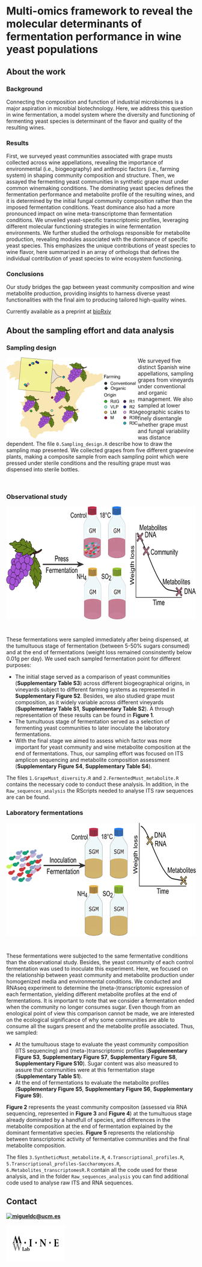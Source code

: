 # Multi-omics framework to reveal the molecular determinants of fermentation performance in wine yeast populations

## About the work
### Background
Connecting the composition and function of industrial microbiomes is a major aspiration in microbial biotechnology. Here, we address this question in wine fermentation, a model system where the diversity and functioning of fermenting yeast species is determinant of the flavor and quality of the resulting wines.
### Results
First, we surveyed yeast communities associated with grape musts collected across wine appellations, revealing the importance of environmental (i.e., biogeography) and anthropic factors (i.e., farming system) in shaping community composition and structure. Then, we assayed the fermenting yeast communities in synthetic grape must under common winemaking conditions. The dominating yeast species defines the fermentation performance and metabolite profile of the resulting wines, and it is determined by the initial fungal community composition rather than the imposed fermentation conditions. Yeast dominance also had a more pronounced impact on wine meta-transcriptome than fermentation conditions. We unveiled yeast-specific transcriptomic profiles, leveraging different molecular functioning strategies in wine fermentation environments. We further studied the orthologs responsible for metabolite production, revealing modules associated with the dominance of specific yeast species. This emphasizes the unique contributions of yeast species to wine flavor, here summarized in an array of orthologs that defines the individual contribution of yeast species to wine ecosystem functioning. 
### Conclusions
Our study bridges the gap between yeast community composition and wine metabolite production, providing insights to harness diverse yeast functionalities with the final aim to producing tailored high-quality wines.

Currently available as a preprint at [bioRxiv](https://doi.org/10.1101/2023.12.02.569693)

## About the sampling effort and data analysis

### Sampling design

<img src="/Figures/Map.png" width="350" align="left"> </img>  We surveyed five distinct Spanish wine appellations, sampling grapes from vineyards under conventional and organic management. We also sampled at lower geographic scales to finely disentangle whether grape must and fungal variability was distance dependent. The file `0.Sampling_design.R` describe how to draw the sampling map presented. We collected grapes from five different grapevine plants, making a composite sample from each sampling point which were pressed under sterile conditions and the resulting grape must was dispensed into sterile bottles. 

<br clear="left"/>

### Observational study

<p align="center">
<img src="/Figures/GM.png" height=300 align="center">
</p>
<br clear="left"/>

These fermentations were sampled immediately after being dispensed, at the tumultuous stage of fermentation (between 5-50% sugars consumed) and at the end of fermentations (weight loss remained consinstently below 0.01g per day). We used each sampled fermentation point for different purposes:
  - The initial stage served as a comparison of yeast communities (**Supplementary Table S3**) across different biogeographical origins, in vineyards subject to different farming systems as represented in **Supplementary Figure S2**. Besides, we also studied grape must composition, as it widely variable across different vineyards (**Supplementary Table S1**, **Supplementary Table S2**). A through representation of these results can be found in **Figure 1**.
  - The tumultuous stage of fermentation served as a selection of fermenting yeast communities to later inoculate the laboratory fermentations.
  - With the final stage we aimed to assess which factor was more important for yeast community and wine metabolite composition at the end of fermentations. Thus, our sampling effort was focused on ITS amplicon sequencing and metabolite composition assessment (**Supplementary Figure S4**, **Supplementary Table S4**).

The files `1.GrapeMust_diversity.R` and `2.FermentedMust_metabolite.R` contains the necessary code to conduct these analysis. In addition, in the `Raw_sequences_analysis` the RScripts needed to analyse ITS raw sequences are can be found. 


### Laboratory fermentations

<p align="center">
<img src="/Figures/SGM.png" height=300 align="center">
</p>
<br clear="left"/>

These fermentations were subjected to the same fermentative conditions than the observational study. Besides, the yeast community of each control fermentation was used to inoculate this experiment. Here, we focused on the relationship between yeast community and metabolite production under homogenized media and environmental conditions. We conducted and RNAseq experiment to determine the (meta-)transcriptomic expression of each fermentation, yielding different metabolite profiles at the end of fermentations. It is important to note that we consider a fermentation ended when the community no longer consumes sugar. Even though from an enological point of view this comparison cannot be made, we are interested on the ecological significance of why some communities are able to consume all the sugars present and the metabolite profile associated. Thus, we sampled:
 
  - At the tumultuous stage to evaluate the yeast community composition (ITS sequencing) and (meta-)transcriptomic profiles (**Supplementary Figure S3**, **Supplementary Figure S7**, **Supplementary Figure S8**, **Supplementary Figure S10**). Sugar content was also measured to assure that communities were at this fermentation stage (**Supplementary Table S1**).
  - At the end of fermentations to evaluate the metabolite profiles (**Supplementary Figure S5**, **Supplementary Figure S6**, **Supplementary Figure S9**).

**Figure 2** represents the yeast community compositon (assessed via RNA sequencing, represented in **Figure 3** and **Figure 4**) at the tumultuous stage already dominated by a handfull of species, and differences in the metabolite composition at the end of fermentation explained by the dominant fermentative species. **Figure 5** represents the relationship between transcriptomic activity of fermentative communities and the final metabolite composition.

The files `3.SyntheticMust_metabolite.R`, `4.Transcriptional_profiles.R`, `5.Transcriptional_profiles-Saccharomyces.R`, `6.Metabolites_transcriptomesR.R` contain all the code used for these analysis, and in the folder `Raw_sequences_analysis` you can find additional code used to analyse raw ITS and RNA sequences.

## Contact

<img align="left" height="20" src="https://upload.wikimedia.org/wikipedia/commons/7/7e/Gmail_icon_%282020%29.svg"> **migueldc@ucm.es**

<a href="http://minelab.bioucm.es/" target="blank"><img align="left" src="https://github.com/Migueldc1/Migueldc1/blob/main/Figures/Logo_MineLab.png" height="100" /></a>


